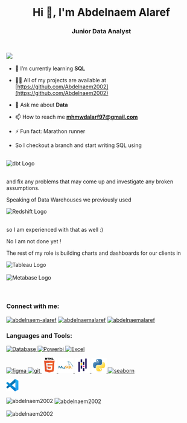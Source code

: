 <h1 align="center">Hi 👋, I'm Abdelnaem Alaref</h1>
<h3 align="center">Junior Data Analyst</h3>

<br/>

![](https://github.com/halfrost/halfrost/blob/master/icons/header_.png)

- 🌱 I’m currently learning **SQL**

- 👨‍💻 All of my projects are available at [https://github.com/Abdelnaem2002](https://github.com/Abdelnaem2002)

- 💬 Ask me about **Data**

- 📫 How to reach me **mhmwdalarf97@gmail.com**

- ⚡ Fun fact: Marathon runner

- So I  checkout a branch and start writing SQL using
<br><br/>

<img src="https://www.ancoris.com/hubfs/Partner%20logos/dbt%20transparent%20logo7.png" alt="dbt Logo" width="250" height="100">
<br><br/>


and fix any problems that may come up and investigate any broken assumptions.


Speaking of Data Warehouses we previously used

<img src="https://th.bing.com/th/id/R.28dbe7572811cb1cc6f38136cebda27c?rik=N7jRVMj%2bRX9K%2bw&pid=ImgRaw&r=0" alt="Redshift Logo" width="300" height="100">
<br><br/>


so I am experienced with that as well :)


No I am not done yet !

The rest of my role is building charts and dashboards for our clients in

<img src="https://th.bing.com/th/id/R.0dcdd373243bd1c01e7b1efb17351ad1?rik=H7d3jF4pNlA9WA&pid=ImgRaw&r=0" alt="Tableau Logo" width="300" height="100">
<br><br/>

<img src="https://th.bing.com/th/id/R.30e7eade96a7c12f85f3f552fcd4045c?rik=l6%2fYYPMYwyWVKg&pid=ImgRaw&r=0" alt="Metabase Logo" width="300" height="100">
<br>
<br><br/>
<h3 align="left">Connect with me:</h3>
<p align="left">
<a href="https://www.linkedin.com/in/abdelnaem-alaref-404002190/" target="blank"><img align="center" src="https://raw.githubusercontent.com/rahuldkjain/github-profile-readme-generator/master/src/images/icons/Social/linked-in-alt.svg" alt="abdelnaem-alaref" height="30" width="40" /></a>
<a href="https://kaggle.com/abdelnaemalaref" target="blank"><img align="center" src="https://raw.githubusercontent.com/rahuldkjain/github-profile-readme-generator/master/src/images/icons/Social/kaggle.svg" alt="abdelnaemalaref" height="30" width="40" /></a>
<a href="https://fb.com/abdelnaemalaref" target="blank"><img align="center" src="https://raw.githubusercontent.com/rahuldkjain/github-profile-readme-generator/master/src/images/icons/Social/facebook.svg" alt="abdelnaemalaref" height="30" width="40" /></a>
</p>

<h3 align="left">Languages and Tools:</h3>
<p align="left"> 
<a href="" target="_blank" rel="noreferrer"> <img src="https://icon-library.com/images/relational-database-icon/relational-database-icon-21.jpg" alt="Database" width="50" height="40"/> </a>
<a href="" target="_blank" rel="noreferrer"> <img src="https://www.nuget.org/profiles/powerbi/avatar?imageSize=512" alt="Powerbi" width="40" height="40"/> </a> 
<a href="" target="_blank" rel="noreferrer"> <img src="https://i.pinimg.com/originals/13/88/5f/13885f590c6070c7f106b0f19a17ab9b.png" alt="Excel" width="40" height="40"/> </a>
<p align="left"> <a href="https://www.figma.com/" target="_blank" rel="noreferrer"> <img src="https://www.vectorlogo.zone/logos/figma/figma-icon.svg" alt="figma" width="40" height="40"/> </a> <a href="https://git-scm.com/" target="_blank" rel="noreferrer"> <img src="https://www.vectorlogo.zone/logos/git-scm/git-scm-icon.svg" alt="git" width="40" height="40"/> </a> <a href="https://www.w3.org/html/" target="_blank" rel="noreferrer"> <img src="https://raw.githubusercontent.com/devicons/devicon/master/icons/html5/html5-original-wordmark.svg" alt="html5" width="40" height="40"/> </a> <a href="https://www.mysql.com/" target="_blank" rel="noreferrer"> <img src="https://raw.githubusercontent.com/devicons/devicon/master/icons/mysql/mysql-original-wordmark.svg" alt="mysql" width="40" height="40"/> </a> <a href="https://pandas.pydata.org/" target="_blank" rel="noreferrer"> <img src="https://raw.githubusercontent.com/devicons/devicon/2ae2a900d2f041da66e950e4d48052658d850630/icons/pandas/pandas-original.svg" alt="pandas" width="40" height="40"/> </a> <a href="https://www.python.org" target="_blank" rel="noreferrer"> <img src="https://raw.githubusercontent.com/devicons/devicon/master/icons/python/python-original.svg" alt="python" width="40" height="40"/> </a> <a href="https://seaborn.pydata.org/" target="_blank" rel="noreferrer"> <img src="https://seaborn.pydata.org/_images/logo-mark-lightbg.svg" alt="seaborn" width="40" height="40"/> </a> </p> 
<img height="32" width="32" src="https://raw.githubusercontent.com/github/explore/80688e429a7d4ef2fca1e82350fe8e3517d3494d/topics/visual-studio-code/visual-studio-code.png" />

<p><img align="left" src="https://github-readme-stats.vercel.app/api/top-langs?username=abdelnaem2002&show_icons=true&locale=en&layout=compact" alt="abdelnaem2002" /></p>

<p>&nbsp;<img align="center" src="https://github-readme-stats.vercel.app/api?username=abdelnaem2002&show_icons=true&locale=en" alt="abdelnaem2002" /></p>

<p><img align="center" src="https://github-readme-streak-stats.herokuapp.com/?user=abdelnaem2002&" alt="abdelnaem2002" /></p>
